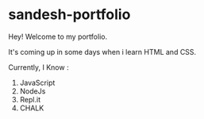 # sandesh-portfolio
Hey! Welcome to my portfolio. 

It's coming up in some days when i learn HTML and CSS.

Currently, I Know :

1. JavaScript
1. NodeJs
1. Repl.it
1. CHALK
